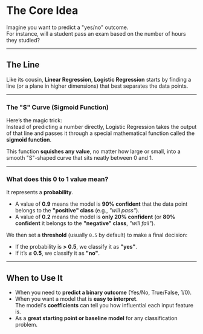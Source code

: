# The Core Idea

Imagine you want to predict a "yes/no" outcome.  
For instance, will a student pass an exam based on the number of hours they studied?

---

## The Line  

Like its cousin, **Linear Regression**, **Logistic Regression** starts by finding a line (or a plane in higher dimensions) that best separates the data points.

---

### The "S" Curve (Sigmoid Function)  

Here’s the magic trick:  
Instead of predicting a number directly, Logistic Regression takes the output of that line and passes it through a special mathematical function called the **sigmoid function**.

This function **squishes any value**, no matter how large or small, into a smooth "S"-shaped curve that sits neatly between 0 and 1.

---

### What does this 0 to 1 value mean?  

It represents a **probability**.

- A value of **0.9** means the model is **90% confident** that the data point belongs to the **"positive" class** (e.g., *"will pass"*).
- A value of **0.2** means the model is **only 20% confident** (or **80% confident** it belongs to the **"negative" class**, *"will fail"*).

We then set a **threshold** (usually `0.5` by default) to make a final decision:

- If the probability is **> 0.5**, we classify it as **"yes"**.
- If it’s **≤ 0.5**, we classify it as **"no"**.

---

## When to Use It

- When you need to **predict a binary outcome** (Yes/No, True/False, 1/0).
- When you want a model that is **easy to interpret**.  
  The model's **coefficients** can tell you how influential each input feature is.
- As a **great starting point or baseline model** for any classification problem.

